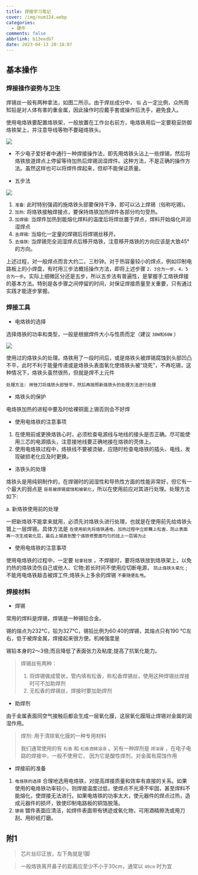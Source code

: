 ```yaml
---
title: 焊接学习笔记
cover: /img/num124.webp
categories:
  - 硬件
comments: false
abbrlink: b13eedb7
date: 2023-04-13 20:18:07
---
```














## 基本操作

### 焊接操作姿势与卫生

焊锡丝一般有两种拿法，如图二所示。由于焊丝成分中， `铅` 占一定比例，众所周知铅是对人体有害的重金属，因此操作时应戴手套或操作后洗手，避免食入。

使用电烙铁要配置烙铁架，一般放置在工作台右前方，电烙铁用后一定要稳妥防御烙铁架上，并注意导线等物不要碰烙铁头。

![](https://image-1309791158.cos.ap-guangzhou.myqcloud.com/其他/QQ截图20230507210428.webp)

- 不少电子爱好者中通行一种焊接操作法，即先用烙铁头沾上一些焊锡，然后将烙铁放道焊点上停留等待加热后焊锡润湿焊件。这种方法，不是正确的操作方法。虽然这样也可以将焊件焊起来，但却不能保证质量。

- 五步法

![](https://image-1309791158.cos.ap-guangzhou.myqcloud.com/其他/QQ截图20230507210828.webp)

1. `准备`: 此时特别强调的施烙铁头部要保持干净，即可以沾上焊锡（俗称吃锡)。
2. `加热`: 将烙铁接触焊接点，要保持烙铁加热焊件各部分均匀受热。
3. `加焊锡`: 当焊件加热到能熔化焊料的温度后将焊丝置于焊点，焊料开始熔化并润湿焊点
4. `去焊锡`: 当熔化一定量的焊锡后将焊锡丝移开。
5. `去烙铁`: 当焊锡完全润湿焊点后移开烙铁，注意移开烙铁的方向应该是大致45°的方向。

上述过程，对一般焊点而言大约二，三秒钟。对于热容量较小的焊点，例如印制电路板上的小焊盘，有时用三步法概括操作方法，即将上述步骤 `2，3合为一步，4，5合为一步`。实际上细微区分还是五步，所以五步法有普遍性，是掌握手工烙铁焊接的基本方法。特别是各步骤之间停留的时间，对保证焊接质量至关重要，只有通过实践才能逐步掌握。



### 焊接工具

- 电烙铁的选择

选择烙铁的功率和类型，一般是根据焊件大小与性质而定（建议 `30W和60W` ）

![](https://image-1309791158.cos.ap-guangzhou.myqcloud.com/其他/QQ截图20230507211801.webp)

使用过的烙铁头的处理。烙铁用了一段时间后，或是烙铁头被焊锡腐蚀到头部凹凸不平，此时不利于能量传递或是烙铁头表面氧化使烙铁头被“烧死”，不再吃锡，这种情况下，烙铁头虽然很热，但就是焊不上元件

 `处理方法: 用锉刀将烙铁头部锉平，然后再按照新烙铁头的处理方法进行处理`

- 烙铁头的保护

电烙铁加热的进程中要及时给裸铜面上锡否则会不好焊

- 使用电烙铁的注意事项

1. 在使用前或更换烙铁心时，必须检查电源线与地线的接头是否正确。尽可能使用三芯的电源插头，注意接地线要正确地接在烙铁的壳体上。
2. 使用电烙铁过程中，烙铁线不要被烫破，应随时检查电烙铁的插头、电线，发现破损老化应及时更换。

- 洛铁头的处理

烙铁头是用纯铜制作的，在焊锡时的润湿性和导热性方面的性能非常好，但它有一个最大的弱点是 `容易被焊锡腐蚀和被氧化`，所以在使用前应对其进行处理。处理方法如下:

a. 新烙铁使用前的处理

一把新烙铁不能拿来就用，必须先对烙铁头进行处理，也就是在使用前先给烙铁头镀上一层焊锡。具体方法是 `在使用前先将烙铁通电，加热过程中立即蘸上松香，防止表面再一次生成氧化层，最后上锡直到整个烙铁修整面均匀的挂上一层锡为止`

- 使用电烙铁的注意事项

使用电烙铁的过程中，一定要 `轻拿轻放` ，不焊接时，要将烙铁放到烙铁架上，以免灼热的烙铁烫伤自己或他人、它物;若长时间不使用应切断电源， `防止烙铁头氧化` ;不能用电烙铁敲击被焊工件;烙铁头上多余的焊锡 `不要随便乱甩`。

### 焊接材料

- 焊锡

常用的焊料是焊锡，焊锡是一种锡铅合金。

锡的熔点为232℃，铅为327℃，锡铅比例为60:40的焊锡，其熔点只有190 ℃左右，低于被焊金属，焊接起来很方便。机械强度是

锡铅本身的2～3倍;而且降低了表面张力及粘度;提高了抗氧化能力。

>  焊锡丝有两种：
>
> 1. 将焊锡做成管状，管内填有松香，称松香焊锡丝，使用这种焊锡丝焊接时可不加助焊剂
> 2. 无松香的焊锡丝，焊接时要加助焊剂

- 助焊剂

由于金属表面同空气接触后都会生成一层氧化膜，这层氧化膜阻止焊锡对金属的润湿作用。

> 焊剂: 用于清除氧化膜的一种专用材料
>
> 我们通常使用的有 `松香` 和 `松香酒精溶液` 。另有一种焊剂是 `焊油膏` ，在电子电路的焊接中，一般不使用它，
> 因为它是酸性焊剂，对金属有腐蚀作用

- 焊接前的准备

1. `电烙铁的选择` 合理地选用电烙铁，对提高焊接质量和效率有直接的关系。如果使用的电烙铁功率较小，则焊接温度过低，使焊点不光滑不牢固，甚至焊料不能熔化，使焊接无法进行。如果电烙铁的功率太大，使元器件的焊点过热，造成元器件的损坏，致使印制电路板的铜箔脱落。
2. `镀锡` 镀件表面应清洁，如焊件表面带有锈迹或氧化物，可用酒精擦洗或用刀刮、用砂纸打磨。





## 附1

> 芯片丝印正放，左下角就是1脚

> 一般烙铁离开鼻子的距离应至少不小于30cm，通常以 `40cm` 时为宜